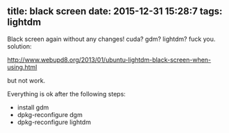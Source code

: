 title: black screen
date: 2015-12-31 15:28:7
tags: lightdm
---

Black screen again without any changes! cuda? gdm? lightdm? fuck you.
<br>
solution:

http://www.webupd8.org/2013/01/ubuntu-lightdm-black-screen-when-using.html
<!--more-->

but not work. 

Everything is ok after the following steps:

 * install gdm 
 * dpkg-reconfigure dgm
 * dpkg-reconfigure lightdm


